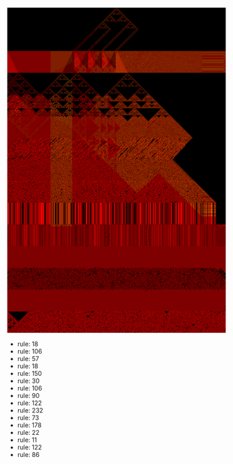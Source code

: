 ![photo](./output.png) 
 * rule: 18
* rule: 106
* rule: 57
* rule: 18
* rule: 150
* rule: 30
* rule: 106
* rule: 90
* rule: 122
* rule: 232
* rule: 73
* rule: 178
* rule: 22
* rule: 11
* rule: 122
* rule: 86
